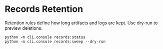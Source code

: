 # Records Retention

Retention rules define how long artifacts and logs are kept. Use dry-run to preview deletions.

```
python -m cli.console records:status
python -m cli.console records:sweep --dry-run
```
